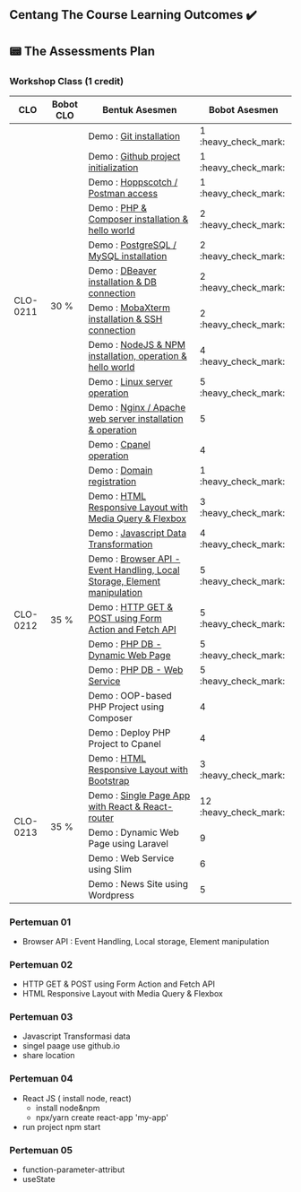 ## Centang The Course Learning Outcomes :heavy_check_mark:
## 📟 The Assessments Plan
### Workshop Class (1 credit)

<table>
    <thead>
        <tr>
            <th>CLO</th>
            <th>Bobot CLO</th>
            <th>Bentuk Asesmen</th>
            <th>Bobot Asesmen</th>
        </tr>
    </thead>
    <tbody>
        <tr>
            <td rowspan=13>CLO-0211</td>
            <td rowspan=13>30 %</td>
        </tr>
        <tr>
            <td>Demo : <a href="https://github.com/Nurkholis070401/IF215007-IF215008/tree/main/Praktikum%20Web/Git%20instalation">Git installation</a></td><td>1 :heavy_check_mark:</td>
        </tr>
        <tr>
            <td>Demo : <a href="https://github.com/Nurkholis070401/IF215007-IF215008/tree/main/Praktikum%20Web/Git%20Project%20init">Github project initialization</td><td>1 :heavy_check_mark:</td>
        </tr>
        <tr>
            <td>Demo : <a href="https://user-images.githubusercontent.com/100669802/209055072-1cfd9b3d-aea8-4339-bd9f-18f3707ee29c.png">Hoppscotch / Postman access</td><td>1 :heavy_check_mark:</td>
        </tr>
        <tr>
            <td>Demo : <a href="https://github.com/Nurkholis070401/IF215007-IF215008/tree/main/Praktikum%20Web/PHP%20%26%20Composer%20installation%20%26%20hello%20world">PHP & Composer installation & hello world</td><td>2 :heavy_check_mark:</td>
        </tr>
        <tr>
            <td>Demo : <a href="https://github.com/Nurkholis070401/IF215007-IF215008/tree/main/Praktikum%20Web/PostgreSQL%20%26%20MySQL%20installation">PostgreSQL / MySQL installation</td><td>2 :heavy_check_mark:</td>
        </tr>        
        <tr>
            <td>Demo : <a href="https://github.com/Nurkholis070401/IF215007-IF215008/tree/main/Praktikum%20Web/DBeaver%20installation%20%26%20DB%20connection">DBeaver installation & DB connection</td><td>2 :heavy_check_mark:</td>
        </tr>
        <tr>
            <td>Demo : <a href="https://github.com/Nurkholis070401/IF215007-IF215008/tree/main/Praktikum%20Web/MobaExterm">MobaXterm installation & SSH connection</td><td>2 :heavy_check_mark:</td>
        </tr>
        <tr>
            <td>Demo : <a href="https://github.com/Nurkholis070401/IF215007-IF215008/tree/main/Praktikum%20Web/NodeJS%20%26%20NPM%20Install">NodeJS & NPM installation, operation & hello world</td><td>4 :heavy_check_mark:</td>
        </tr>
        <tr>
            <td>Demo : <a href="https://github.com/Nurkholis070401/IF215007-IF215008/blob/main/Praktikum%20Web/Pertemuan%2004/README.md">Linux server operation</td><td>5 :heavy_check_mark:</td>
        </tr>
        <tr>
            <td>Demo : <a href="">Nginx / Apache web server installation & operation</td><td>5 </td>
        </tr>
        <tr>
            <td>Demo : <a href="">Cpanel operation</td><td>4</td>
        </tr>
        <tr>
            <td>Demo : <a href="https://github.com/ramabhagadhara/karyawan">Domain registration</td><td>1 :heavy_check_mark:</td>
        </tr>
        <tr>
            <td rowspan=9>CLO-0212</td>
            <td rowspan=9>35 %</td>
        </tr>
        <tr>
            <td>Demo : <a href="https://github.com/Nurkholis070401/IF215007-IF215008/tree/main/Praktikum%20Web/Pertemuan%2001/Responsivelayout">HTML Responsive Layout with Media Query & Flexbox</td><td>3 :heavy_check_mark:</td>
        </tr>
        <tr>
            <td>Demo : <a href="https://github.com/Nurkholis070401/IF215007-IF215008/blob/main/Praktikum%20Web/transformasi-data">Javascript Data Transformation</td><td>4 :heavy_check_mark:</td>
        </tr>
        <tr>
            <td>Demo : <a href="https://github.com/Nurkholis070401/IF215007-IF215008/tree/main/Praktikum%20Web/Pertemuan%2001/BrowserApi">Browser API - Event Handling, Local Storage, Element manipulation</td><td>5 :heavy_check_mark:</td>
        </tr>
        <tr>
            <td>Demo : <a href="https://github.com/Nurkholis070401/IF215007-IF215008/tree/main/Praktikum%20Web/Pertemuan%2002">HTTP GET & POST using Form Action and Fetch API</td><td>5 :heavy_check_mark:</td>
        </tr>    
        <tr>
            <td>Demo : <a href="">PHP DB - Dynamic Web Page</td><td>5 :heavy_check_mark:</td>
        </tr>
        <tr>
            <td>Demo : <a href="https://github.com/Nurkholis070401/BooksApp">PHP DB - Web Service</td><td>5 :heavy_check_mark:</td>
        </tr>
        <tr>
            <td>Demo : OOP-based PHP Project using Composer</td><td>4</td>
        </tr>    
        <tr>
            <td>Demo : Deploy PHP Project to Cpanel</td><td>4</td>
        </tr>
        <tr>
            <td rowspan=6>CLO-0213</td>
            <td rowspan=6>35 %</td>
        </tr>
        <tr>
            <td>Demo : <a href="">HTML Responsive Layout with Bootstrap</td><td>3 :heavy_check_mark:</td>
        </tr>
        <tr>
            <td>Demo : <a href="">Single Page App with React & React-router</td><td>12 :heavy_check_mark:</td>
        </tr>
        <tr>
            <td>Demo : Dynamic Web Page using Laravel</td><td>9</td>
        </tr>
        <tr>
            <td>Demo : Web Service using Slim</td><td>6</td>
        </tr>
        <tr>
            <td>Demo : News Site using Wordpress</td><td>5</td>
        </tr>
    </tbody>
</table>

### Pertemuan 01
- Browser API : Event Handling, Local storage, Element manipulation
### Pertemuan 02
- HTTP GET & POST using Form Action and Fetch API
- HTML Responsive Layout with Media Query & Flexbox
### Pertemuan 03
- Javascript Transformasi data
- singel paage use github.io
- share location 
### Pertemuan 04
- React JS ( install node, react)
  - install node&npm 
  - npx/yarn create react-app 'my-app'
- run project npm start
### Pertemuan 05
- function-parameter-attribut
- useState
